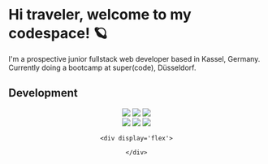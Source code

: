 <h1 style="margin: 0;">Hi traveler, welcome to my codespace! 🪐</h1>

<p>I'm a prospective junior fullstack web developer based in Kassel, Germany.<br \> Currently doing a bootcamp at super(code), Düsseldorf.</p>

<h2>Development</h2>
<div align='center'>
  
  <div display='flex'>  
    <img src='https://img.shields.io/badge/HTML5-E34F26?style=for-the-badge&logo=html5&logoColor=white'>
    <img src='https://img.shields.io/badge/Sass-CC6699?style=for-the-badge&logo=sass&logoColor=white'>
    <img src='https://img.shields.io/badge/React-20232A?style=for-the-badge&logo=react&logoColor=61DAFB'>
  </div>
  
  <div>
          <img src='https://img.shields.io/badge/JavaScript-F7DF1E?style=for-the-badge&logo=javascript&logoColor=black'>
      <img src='https://img.shields.io/badge/Node.js-43853D?style=for-the-badge&logo=node.js&logoColor=white'>
      <img src='https://img.shields.io/badge/MongoDB-4EA94B?style=for-the-badge&logo=mongodb&logoColor=white'>
  </div>

    <div display='flex'>

    </div>
</div>

